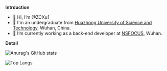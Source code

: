 **Intrduction**

- 👋 Hi, I’m @ZCXu1
- 👀 I'm an undergraduate from [Huazhong University of Science and Technology](https://www.hust.edu.cn/), Wuhan, China.
- 🌱 I’m currently working as a back-end developer at [NSFOCUS](https://www.nsfocus.com.cn/), Wuhan.

**Detail**

![Anurag's GitHub stats](https://github-readme-stats.vercel.app/api?username=ZCXu1)

![Top Langs](https://github-readme-stats.vercel.app/api/top-langs/?username=ZCXu1)

